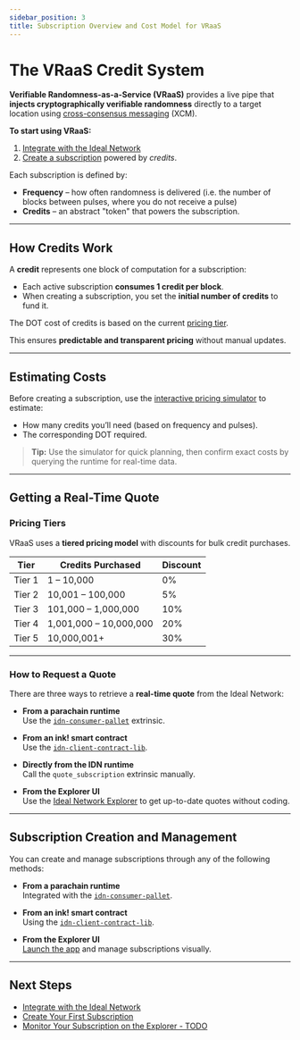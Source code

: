 ```yaml
---
sidebar_position: 3
title: Subscription Overview and Cost Model for VRaaS
---
```


# The VRaaS Credit System

**Verifiable Randomness-as-a-Service (VRaaS)** provides a live pipe that **injects cryptographically verifiable randomness** directly to a target location using [cross-consensus messaging](https://docs.polkadot.com/develop/interoperability/intro-to-xcm/) (XCM).

**To start using VRaaS:**
1. [Integrate with the Ideal Network](../guides_and_tutorials/quickstart.md)
2. [Create a subscription](../guides_and_tutorials/parachains/subscription_mgmt.md) powered by *credits*.

Each subscription is defined by:
- **Frequency** – how often randomness is delivered (i.e. the number of blocks between pulses, where you do not receive a pulse)
- **Credits** – an abstract "token" that powers the subscription.  

---

## How Credits Work

A **credit** represents one block of computation for a subscription:  
- Each active subscription **consumes 1 credit per block**.  
- When creating a subscription, you set the **initial number of credits** to fund it.  

The DOT cost of credits is based on the current [pricing tier](#pricing-tiers).
<!-- TODO -->
<!-- which can be **queried in real time** from the runtime.   -->
This ensures **predictable and transparent pricing** without manual updates.

---

## Estimating Costs

Before creating a subscription, use the [interactive pricing simulator](../price_simulator.md#vraas-pricing-simulator) to estimate:  
- How many credits you’ll need (based on frequency and pulses).  
- The corresponding DOT required.

> **Tip:** Use the simulator for quick planning, then confirm exact costs by querying the runtime for real-time data.

---

## Getting a Real-Time Quote

### Pricing Tiers

VRaaS uses a **tiered pricing model** with discounts for bulk credit purchases.

| **Tier** | **Credits Purchased**       | **Discount** |
|-----------|----------------------------|--------------|
| Tier 1    | 1 – 10,000                 | 0%           |
| Tier 2    | 10,001 – 100,000           | 5%           |
| Tier 3    | 101,000 – 1,000,000        | 10%          |
| Tier 4    | 1,001,000 – 10,000,000     | 20%          |
| Tier 5    | 10,000,001+                | 30%          |

---

### How to Request a Quote

There are three ways to retrieve a **real-time quote** from the Ideal Network:

- **From a parachain runtime**  
  Use the [`idn-consumer-pallet`](../guides_and_tutorials/parachains/runtime_integration/subscription_mgmt.md#request-a-quote) extrinsic.
  
- **From an ink! smart contract**  
  Use the [`idn-client-contract-lib`](../guides_and_tutorials/parachains/smart_contracts/subscription_mgmt.md).

- **Directly from the IDN runtime**  
  Call the `quote_subscription` extrinsic manually.

- **From the Explorer UI**  
  Use the [Ideal Network Explorer](https://app.idealabs.network) to get up-to-date quotes without coding.

---

## Subscription Creation and Management

You can create and manage subscriptions through any of the following methods:

- **From a parachain runtime**  
  Integrated with the [`idn-consumer-pallet`](../guides_and_tutorials/parachains/runtime_integration/subscription_mgmt.md#creating-a-subscription).

- **From an ink! smart contract**  
  Using the [`idn-client-contract-lib`](../guides_and_tutorials/parachains/smart_contracts/subscription_mgmt.md).

- **From the Explorer UI**  
  [Launch the app](https://app.idealabs.network) and manage subscriptions visually.

---

## Next Steps

- [Integrate with the Ideal Network](../guides_and_tutorials/quickstart.md)
- [Create Your First Subscription](../guides_and_tutorials/parachains/runtime_integration/subscription_mgmt.md)
- [Monitor Your Subscription on the Explorer - TODO](#)
